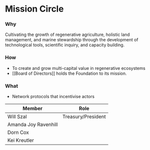 # Mission Circle
### Why
Cultivating the growth of regenerative agriculture, holistic land management, and marine stewardship through the development of technological tools, scientific inquiry, and capacity building.

### How
- To create and grow multi-capital value in regenerative ecosystems
- [[Board of Directors]] holds the Foundation to its mission.

### What
- Network protocols that incentivise actors

| Member | Role | 
|---|---|
| Will Szal | Treasury/President |
| Amanda Joy Ravenhill | |
| Dorn Cox | |
| Kei Kreutler | |
